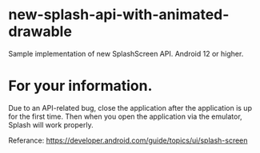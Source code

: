 # new-splash-api-with-animated-drawable
Sample implementation of new SplashScreen API. Android 12 or higher.

# For your information.

Due to an API-related bug, close the application after the application is up for the first time. Then when you open the application via the emulator, Splash will work properly.


Referance: https://developer.android.com/guide/topics/ui/splash-screen
